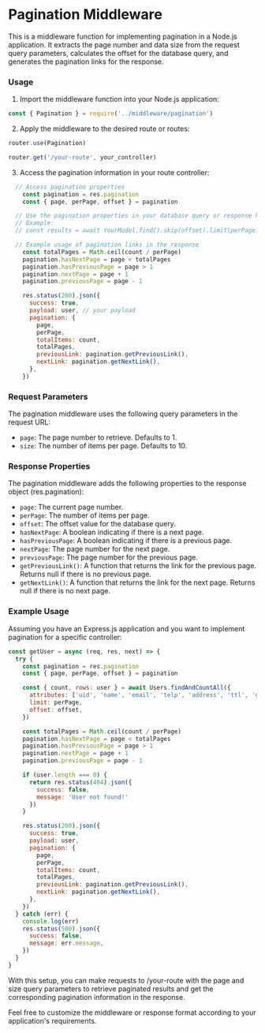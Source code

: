 # Pagination Middleware

This is a middleware function for implementing pagination in a Node.js application. It extracts the page number and data size from the request query parameters, calculates the offset for the database query, and generates the pagination links for the response.

### Usage
1. Import the middleware function into your Node.js application:
```js
const { Pagination } = require('../middleware/pagination')

```
2. Apply the middleware to the desired route or routes:
```js
router.use(Pagination)

router.get('/your-route', your_controller)
```
3. Access the pagination information in your route controller:
```js
  // Access pagination properties
    const pagination = res.pagination
    const { page, perPage, offset } = pagination

  // Use the pagination properties in your database query or response handling
  // Example:
  // const results = await YourModel.find().skip(offset).limit(perPage);

  // Example usage of pagination links in the response
    const totalPages = Math.ceil(count / perPage)
    pagination.hasNextPage = page < totalPages
    pagination.hasPreviousPage = page > 1
    pagination.nextPage = page + 1
    pagination.previousPage = page - 1

    res.status(200).json({
      success: true,
      payload: user, // your payload
      pagination: {
        page,
        perPage,
        totalItems: count,
        totalPages,
        previousLink: pagination.getPreviousLink(),
        nextLink: pagination.getNextLink(),
      },
    })
```

### Request Parameters

The pagination middleware uses the following query parameters in the request URL:
- ```page```: The page number to retrieve. Defaults to 1.
- ```size```: The number of items per page. Defaults to 10.

### Response Properties

The pagination middleware adds the following properties to the response object (res.pagination):

- ```page```: The current page number.
- ```perPage```: The number of items per page.
- ```offset```: The offset value for the database query.
- ```hasNextPage```: A boolean indicating if there is a next page.
- ```hasPreviousPage```: A boolean indicating if there is a previous page.
- ```nextPage```: The page number for the next page.
- ```previousPage```: The page number for the previous page.
- ```getPreviousLink()```: A function that returns the link for the previous page. Returns null if there is no previous page.
- ```getNextLink()```: A function that returns the link for the next page. Returns null if there is no next page.

### Example Usage
Assuming you have an Express.js application and you want to implement pagination for a specific controller:
```js
const getUser = async (req, res, next) => {
  try {
    const pagination = res.pagination
    const { page, perPage, offset } = pagination

    const { count, rows: user } = await Users.findAndCountAll({
      attributes: ['uid', 'name', 'email', 'telp', 'address', 'ttl', 'gender', 'photo'],
      limit: perPage,
      offset: offset,
    })

    const totalPages = Math.ceil(count / perPage)
    pagination.hasNextPage = page < totalPages
    pagination.hasPreviousPage = page > 1
    pagination.nextPage = page + 1
    pagination.previousPage = page - 1

    if (user.length === 0) {
      return res.status(404).json({
        success: false,
        message: 'User not found!'
      })
    }

    res.status(200).json({
      success: true,
      payload: user,
      pagination: {
        page,
        perPage,
        totalItems: count,
        totalPages,
        previousLink: pagination.getPreviousLink(),
        nextLink: pagination.getNextLink(),
      },
    })
  } catch (err) {
    console.log(err)
    res.status(500).json({
      success: false,
      message: err.message,
    })
  }
}
```

With this setup, you can make requests to /your-route with the page and size query parameters to retrieve paginated results and get the corresponding pagination information in the response.

Feel free to customize the middleware or response format according to your application's requirements.